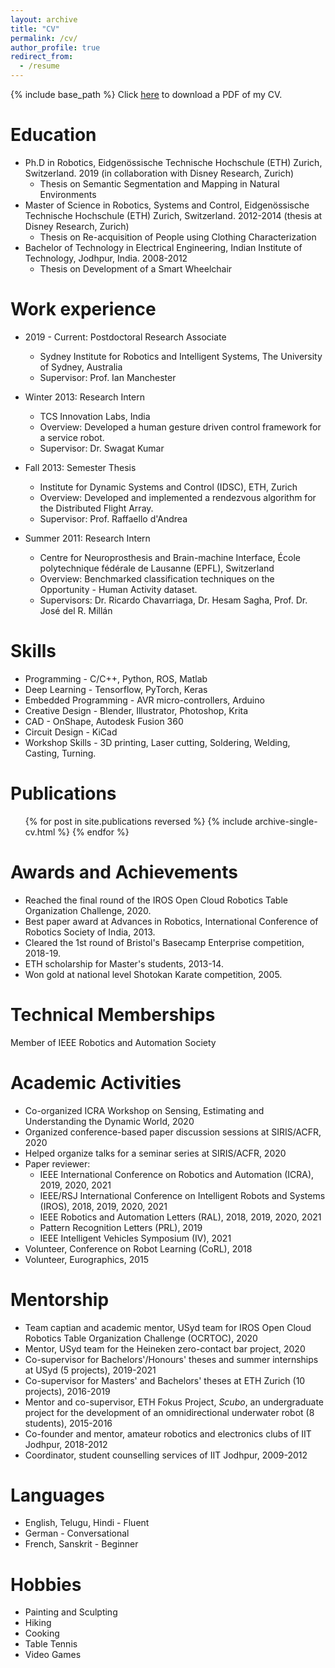 ```yaml
---
layout: archive
title: "CV"
permalink: /cv/
author_profile: true
redirect_from:
  - /resume
---
```


{% include base_path %}
Click [here](../files/SundaraTejaswiDigumarti_CV.pdf) to download a PDF of my CV.

Education
======
* Ph.D in Robotics, Eidgenössische Technische Hochschule (ETH) Zurich, Switzerland. 2019 (in collaboration with Disney Research, Zurich)
  * Thesis on Semantic Segmentation and Mapping in Natural Environments
* Master of Science in Robotics, Systems and Control, Eidgenössische Technische Hochschule (ETH) Zurich, Switzerland. 2012-2014 (thesis at Disney Research, Zurich)
  * Thesis on Re-acquisition of People using Clothing Characterization
* Bachelor of Technology in Electrical Engineering, Indian Institute of Technology, Jodhpur, India. 2008-2012
  * Thesis on Development of a Smart Wheelchair  

Work experience
======
* 2019 - Current: Postdoctoral Research Associate
  * Sydney Institute for Robotics and Intelligent Systems, The University of Sydney, Australia
  * Supervisor: Prof. Ian Manchester

* Winter 2013: Research Intern
  * TCS Innovation Labs, India
  * Overview: Developed a human gesture driven control framework for a service robot.
  * Supervisor: Dr. Swagat Kumar

* Fall 2013: Semester Thesis  
  * Institute for Dynamic Systems and Control (IDSC), ETH, Zurich  
  * Overview: Developed and implemented a rendezvous algorithm for the Distributed Flight Array.  
  * Supervisor: Prof. Raffaello d'Andrea  

* Summer 2011: Research Intern
  * Centre for Neuroprosthesis and Brain-machine Interface, École polytechnique fédérale de Lausanne (EPFL), Switzerland
  * Overview: Benchmarked classification techniques on the Opportunity - Human Activity dataset.
  * Supervisors: Dr. Ricardo Chavarriaga, Dr. Hesam Sagha, Prof. Dr. José del R. Millán
  
Skills
======
* Programming - C/C++, Python, ROS, Matlab
* Deep Learning - Tensorflow, PyTorch, Keras
* Embedded Programming - AVR micro-controllers, Arduino
* Creative Design - Blender, Illustrator, Photoshop, Krita
* CAD - OnShape, Autodesk Fusion 360
* Circuit Design - KiCad
* Workshop Skills - 3D printing, Laser cutting, Soldering, Welding, Casting, Turning. 

Publications
======
  <ul>{% for post in site.publications reversed %}
    {% include archive-single-cv.html %}
  {% endfor %}</ul>

Awards and Achievements
======
* Reached the final round of the IROS Open Cloud Robotics Table Organization Challenge, 2020.  
* Best paper award at Advances in Robotics, International Conference of Robotics Society of India, 2013.  
* Cleared the 1st round of Bristol's Basecamp Enterprise competition, 2018-19.  
* ETH scholarship for Master's students, 2013-14.  
* Won gold at national level Shotokan Karate competition, 2005.  
  
Technical Memberships
======
Member of IEEE Robotics and Automation Society

Academic Activities
======
* Co-organized ICRA Workshop on Sensing, Estimating and Understanding the Dynamic World, 2020  
* Organized conference-based paper discussion sessions at SIRIS/ACFR, 2020  
* Helped organize talks for a seminar series at SIRIS/ACFR, 2020  
* Paper reviewer:  
  * IEEE International Conference on Robotics and Automation (ICRA), 2019, 2020, 2021  
  * IEEE/RSJ International Conference on Intelligent Robots and Systems (IROS), 2018, 2019, 2020, 2021  
  * IEEE Robotics and Automation Letters (RAL), 2018, 2019, 2020, 2021  
  * Pattern Recognition Letters (PRL), 2019  
  * IEEE Intelligent Vehicles Symposium (IV), 2021  
* Volunteer, Conference on Robot Learning (CoRL), 2018  
* Volunteer, Eurographics, 2015  

Mentorship
======
* Team captian and academic mentor, USyd team for IROS Open Cloud Robotics Table Organization Challenge (OCRTOC), 2020  
* Mentor, USyd team for the Heineken zero-contact bar project, 2020  
* Co-supervisor for Bachelors'/Honours' theses and summer internships at USyd (5 projects), 2019-2021  
* Co-supervisor for Masters' and Bachelors' theses at ETH Zurich (10 projects), 2016-2019  
* Mentor and co-supervisor, ETH Fokus Project, *Scubo*, an undergraduate project for the development of an omnidirectional underwater robot (8 students), 2015-2016  
* Co-founder and mentor, amateur robotics and electronics clubs of IIT Jodhpur, 2018-2012  
* Coordinator, student counselling services of IIT Jodhpur, 2009-2012  

Languages
======
* English, Telugu, Hindi - Fluent
* German - Conversational
* French, Sanskrit - Beginner
  
Hobbies
======
* Painting and Sculpting
* Hiking
* Cooking
* Table Tennis
* Video Games
